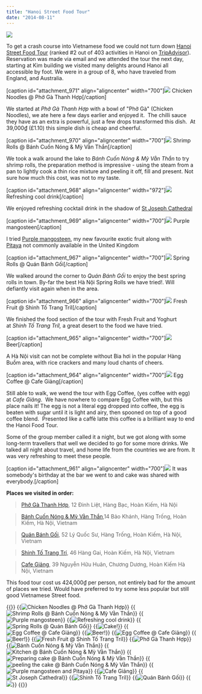 ```yaml
---
title: "Hanoi Street Food Tour"
date: "2014-08-11"
---
```


![](images/hanoi-street-food-tour.png)

To get a crash course into Vietnamese food we could not turn down [Hanoi Street Food Tour](http://www.tripadvisor.com/Attraction_Review-g293924-d5583955-Reviews-Hanoi_Street_Food_Tour-Hanoi.html) (ranked #2 out of 403 activities in Hanoi on [TripAdvisor](http://www.tripadvisor.com/Attraction_Review-g293924-d5583955-Reviews-Hanoi_Street_Food_Tour-Hanoi.html)). Reservation was made via email and we attended the tour the next day, starting at Kim building we visited many delights around Hanoi all accessible by foot. We were in a group of 8, who have traveled from England, and Australia.

\[caption id="attachment\_971" align="aligncenter" width="700"\]![](images/IMG_4227-1024x575.jpg) Chicken Noodles @ Phở Gà Thanh Hợp\[/caption\]

We started at _Phở Gà Thanh Hợp_ with a bowl of "Phở Gà" (Chicken Noodles), we ate here a few days earlier and enjoyed it.  The chilli sauce they have as an extra is powerful, just a few drops transformed this dish.  At 39,000₫ (£1.10) this simple dish is cheap and cheerful.

\[caption id="attachment\_970" align="aligncenter" width="700"\]![](images/IMG_4234-1024x575.jpg) Shrimp Rolls @ Bánh Cuốn Nóng & Mỳ Vằn Thắn\[/caption\]

We took a walk around the lake to _Bánh Cuốn Nóng & Mỳ Vằn Thắn_ to try shrimp rolls, the preparation method is impressive - using the steam from a pan to lightly cook a thin rice mixture and peeling it off, fill and present. Not sure how much this cost, was not to my taste.

\[caption id="attachment\_968" align="aligncenter" width="972"\]![](images/IMG_4242-MOTION.gif) Refreshing cool drink\[/caption\]

We enjoyed refreshing cocktail drink in the shadow of [St Joseph Cathedral](https://plus.google.com/112769176198153719137/about)

\[caption id="attachment\_969" align="aligncenter" width="700"\]![](images/IMG_4241-1024x575.jpg) Purple mangosteen\[/caption\]

I tried [Purple mangosteen](https://www.google.com.vn/search?q=Purple%20mangosteen), my new favourite exotic fruit along with [Pitaya](https://www.google.com.vn/search?q=Pitaya) not commonly available in the United Kingdom

\[caption id="attachment\_967" align="aligncenter" width="700"\]![](images/IMG_4264-1024x575.jpg) Spring Rolls @ Quán Bánh Gối\[/caption\]

We walked around the corner to _Quán Bánh Gối_ to enjoy the best spring rolls in town. By-far the best Hà Nội Spring Rolls we have tried!. Will defiantly visit again when in the area.

\[caption id="attachment\_966" align="aligncenter" width="700"\]![](images/IMG_4267-1024x575.jpg) Fresh Fruit @ Shinh Tố Trang TríI\[/caption\]

We finished the food section of the tour with Fresh Fruit and Yoghurt at _Shinh Tố Trang TríI,_ a great desert to the food we have tried.

\[caption id="attachment\_965" align="aligncenter" width="700"\]![](images/IMG_4268-1024x575.jpg) Beer\[/caption\]

A Hà Nội visit can not be complete without Bia hơi in the popular Hàng Buồm area, with rice crackers and many loud chants of cheers.

\[caption id="attachment\_964" align="aligncenter" width="700"\]![](images/IMG_4270-1024x575.jpg) Egg Coffee @ Cafe Giảng\[/caption\]

Still able to walk, we wend the tour with Egg Coffee, (yes coffee with egg) at _Cafe Giảng_.  We have nowhere to compare Egg Coffee with, but this place nails it! The egg is not a literal egg dropped into coffee, the egg is beaten with sugar until it is light and airy, then spooned on top of a good coffee blend.  Presented like a caffè latte this coffee is a brilliant way to end the Hanoi Food Tour.

Some of the group member called it a night, but we got along with some long-term travellers that well we decided to go for some more drinks. We talked all night about travel, and home life from the countries we are from. It was very refreshing to meet these people.

\[caption id="attachment\_961" align="aligncenter" width="700"\]![](images/DSC00606-1024x575.jpg) It was somebody's birthday at the bar we went to and cake was shared with everybody.\[/caption\]

**Places we visited in order:**

> [Phở Gà Thanh Hợp](https://foursquare.com/v/ph%E1%BB%9F-g%C3%A0-thanh-h%E1%BB%A3p/4ee46371a69d89905c078dfc), 12 Đinh Liệt, Hàng Bạc, Hoàn Kiếm, Hà Nội

> [Bánh Cuốn Nóng & Mỳ Vằn Thắn](http://www.foody.vn/ha-noi/banh-cuon-nong-my-van-than),14 Bảo Khánh, Hàng Trống, Hoàn Kiếm, Hà Nội, Vietnam

> [Quán Bánh Gối](https://plus.google.com/113436736221922868883/about), 52 Lý Quốc Sư, Hàng Trống, Hoàn Kiếm, Hà Nội, Vietnam

> [Shinh Tố Trang Trí](https://plus.google.com/101568266028846808642/about), 46 Hàng Gai, Hoàn Kiếm, Hà Nội, Vietnam

> [Cafe Giảng](https://plus.google.com/117095806089633952504/about), 39 Nguyễn Hữu Huân, Chương Dương, Hoàn Kiếm Hà Nội, Vietnam

This food tour cost us 424,000₫ per person, not entirely bad for the amount of places we tried. Would have preferred to try some less popular but still good Vietnamese Street food.


{{<gallery>}}
  {{<img src="images/IMG_4227.jpg" title="Chicken Noodles @ Phở Gà Thanh Hợp">}}
  {{<img src="images/IMG_4234.jpg" title="Shrimp Rolls @ Bánh Cuốn Nóng &#038; Mỳ Vằn Thắn">}}
  {{<img src="images/IMG_4241.jpg" title="Purple mangosteen">}}
  {{<img src="images/IMG_4242-MOTION.gif" title="Refreshing cool drink">}}
  {{<img src="images/IMG_4264.jpg" title="Spring Rolls @ Quán Bánh Gối">}}
  {{<img src="images/DSC00606.jpg" title="Cake!">}}
  {{<img src="images/DSC00603.jpg" title="Egg Coffee @ Cafe Giảng">}}
  {{<img src="images/DSC00601.jpg" title="Beer!">}}
  {{<img src="images/IMG_4270.jpg" title="Egg Coffee @ Cafe Giảng">}}
  {{<img src="images/IMG_4268.jpg" title="Beer!">}}
  {{<img src="images/IMG_4267.jpg" title="Fresh Fruit @ Shinh Tố Trang TríI">}}
  {{<img src="images/IMG_4224.jpg" title="Phở Gà Thanh Hợp">}}
  {{<img src="images/IMG_4230.jpg" title="Bánh Cuốn Nóng &#038; Mỳ Vằn Thắn">}}
  {{<img src="images/IMG_4231.jpg" title="Kitchen @ Bánh Cuốn Nóng &#038; Mỳ Vằn Thắn">}}
  {{<img src="images/IMG_4232.jpg" title="Preparing cake @ Bánh Cuốn Nóng &#038; Mỳ Vằn Thắn">}}
  {{<img src="images/IMG_4233.jpg" title="peeling the cake @ Bánh Cuốn Nóng &#038; Mỳ Vằn Thắn">}}
  {{<img src="images/IMG_4237.jpg" title="Purple mangosteen and Pitaya">}}
  {{<img src="images/IMG_4271.jpg" title="Cafe Giảng">}}
  {{<img src="images/DSC00600.jpg" title="St Joseph Cathedral" oriantation="portrait">}}
  {{<img src="images/IMG_4266.jpg" title="Shinh Tố Trang TríI">}}
  {{<img src="images/IMG_4265.jpg" title="Quán Bánh Gối">}}
  {{<img src="images/IMG_4258.jpg">}}
{{</gallery>}}
